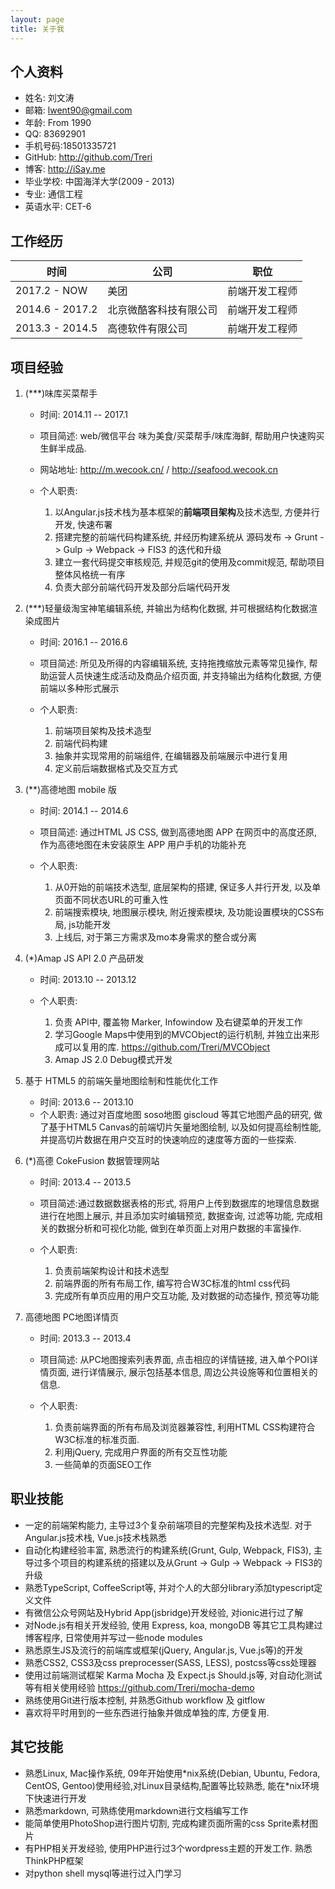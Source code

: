 ```yaml
---
layout: page
title: 关于我
---
```


## 个人资料
- 姓名: 刘文涛
- 邮箱: lwent90@gmail.com
- 年龄: From 1990
- QQ: 83692901
- 手机号码:18501335721
- GitHub: <http://github.com/Treri>
- 博客: <http://iSay.me>
- 毕业学校: 中国海洋大学(2009 - 2013)
- 专业: 通信工程
- 英语水平: CET-6

## 工作经历

| 时间            | 公司                   | 职位           |
|-----------------|------------------------|----------------|
| 2017.2 - NOW    | 美团                | 前端开发工程师 |
| 2014.6 - 2017.2 | 北京微酷客科技有限公司 | 前端开发工程师 |
| 2013.3 - 2014.5 | 高德软件有限公司       | 前端开发工程师 |

## 项目经验

1. (***)味库买菜帮手

    - 时间: 2014.11 -- 2017.1
    - 项目简述: web/微信平台 味为美食/买菜帮手/味库海鲜, 帮助用户快速购买生鲜半成品.
    - 网站地址: <http://m.wecook.cn/> / <http://seafood.wecook.cn>
    - 个人职责:

        1. 以Angular.js技术栈为基本框架的**前端项目架构**及技术选型, 方便并行开发, 快速布署
        2. 搭建完整的前端代码构建系统, 并经历构建系统从 源码发布 -> Grunt -> Gulp -> Webpack -> FIS3 的迭代和升级
        3. 建立一套代码提交审核规范, 并规范git的使用及commit规范, 帮助项目整体风格统一有序
        4. 负责大部分前端代码开发及部分后端代码开发

2. (***)轻量级淘宝神笔编辑系统, 并输出为结构化数据, 并可根据结构化数据渲染成图片

    - 时间: 2016.1 -- 2016.6
    - 项目简述: 所见及所得的内容编辑系统, 支持拖拽缩放元素等常见操作, 帮助运营人员快速生成活动及商品介绍页面, 并支持输出为结构化数据, 方便前端以多种形式展示
    - 个人职责:

        1. 前端项目架构及技术造型
        2. 前端代码构建
        3. 抽象并实现常用的前端组件, 在编辑器及前端展示中进行复用
        4. 定义前后端数据格式及交互方式

2. (**)高德地图 mobile 版

    - 时间: 2014.1 -- 2014.6
    - 项目简述: 通过HTML JS CSS, 做到高德地图 APP 在网页中的高度还原, 作为高德地图在未安装原生 APP 用户手机的功能补充
    - 个人职责:

        1. 从0开始的前端技术选型, 底层架构的搭建, 保证多人并行开发, 以及单页面不同状态URL的可重入性
        2. 前端搜索模块, 地图展示模块, 附近搜索模块, 及功能设置模块的CSS布局, js功能开发
        3. 上线后, 对于第三方需求及mo本身需求的整合或分离

3. (*)Amap JS API 2.0 产品研发

    - 时间: 2013.10 -- 2013.12
    - 个人职责:

        1. 负责 API中, 覆盖物 Marker, Infowindow 及右键菜单的开发工作
        2. 学习Google Maps中使用到的MVCObject的运行机制, 并独立出来形成可以复用的库. <https://github.com/Treri/MVCObject>
        3. Amap JS 2.0 Debug模式开发

4. 基于 HTML5 的前端矢量地图绘制和性能优化工作

    - 时间: 2013.6 -- 2013.10
    - 个人职责: 通过对百度地图 soso地图 giscloud 等其它地图产品的研究, 做了基于HTML5 Canvas的前端切片矢量地图绘制, 以及如何提高绘制性能, 并提高切片数据在用户交互时的快速响应的速度等方面的一些探索.

5. (*)高德 CokeFusion 数据管理网站

    - 时间: 2013.4 -- 2013.5
    - 项目简述:通过数据数据表格的形式, 将用户上传到数据库的地理信息数据进行在地图上展示, 并且添加实时编辑预览, 数据查询, 过滤等功能, 完成相关的数据分析和可视化功能, 做到在单页面上对用户数据的丰富操作.
    - 个人职责:

        1. 负责前端架构设计和技术选型
        2. 前端界面的所有布局工作, 编写符合W3C标准的html css代码
        3. 完成所有单页应用的用户交互功能, 及对数据的动态操作, 预览等功能

6. 高德地图 PC地图详情页

    - 时间: 2013.3 -- 2013.4
    - 项目简述: 从PC地图搜索列表界面, 点击相应的详情链接, 进入单个POI详情页面, 进行详情展示, 展示包括基本信息, 周边公共设施等和位置相关的信息.
    - 个人职责:

        1. 负责前端界面的所有布局及浏览器兼容性, 利用HTML CSS构建符合W3C标准的标准页面.
        2. 利用jQuery, 完成用户界面的所有交互性功能
        3. 一些简单的页面SEO工作

## 职业技能

- 一定的前端架构能力, 主导过3个复杂前端项目的完整架构及技术选型. 对于 Angular.js技术栈, Vue.js技术栈熟悉
- 自动化构建经验丰富, 熟悉流行的构建系统(Grunt, Gulp, Webpack, FIS3), 主导过多个项目的构建系统的搭建以及从Grunt -> Gulp -> Webpack -> FIS3的升级
- 熟悉TypeScript, CoffeeScript等, 并对个人的大部分library添加typescript定义文件
- 有微信公众号网站及Hybrid App(jsbridge)开发经验, 对ionic进行过了解
- 对Node.js有相关开发经验, 使用 Express, koa, mongoDB 等其它工具构建过博客程序, 日常使用并写过一些node modules
- 熟悉原生JS及流行的前端库或框架(jQuery, Angular.js, Vue.js等)的开发
- 熟悉CSS2, CSS3及css preprocesser(SASS, LESS), postcss等css处理器
- 使用过前端测试框架 Karma Mocha 及 Expect.js Should.js等, 对自动化测试等有相关使用经验 <https://github.com/Treri/mocha-demo>
- 熟练使用Git进行版本控制, 并熟悉Github workflow 及 gitflow
- 喜欢将平时用到的一些东西进行抽象并做成单独的库, 方便复用.

## 其它技能
- 熟悉Linux, Mac操作系统, 09年开始使用\*nix系统(Debian, Ubuntu, Fedora, CentOS, Gentoo)使用经验,对Linux目录结构,配置等比较熟悉, 能在\*nix环境下快速进行开发
- 熟悉markdown, 可熟练使用markdown进行文档编写工作
- 能简单使用PhotoShop进行图片切割, 完成构建页面所需的css Sprite素材图片
- 有PHP相关开发经验, 使用PHP进行过3个wordpress主题的开发工作. 熟悉ThinkPHP框架
- 对python shell mysql等进行过入门学习
